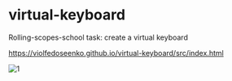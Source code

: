 # virtual-keyboard
Rolling-scopes-school task: create a virtual keyboard

https://violfedoseenko.github.io/virtual-keyboard/src/index.html

![1](https://user-images.githubusercontent.com/57870726/185794510-e5eac0f3-807d-4f02-a389-a53225351b66.PNG)
